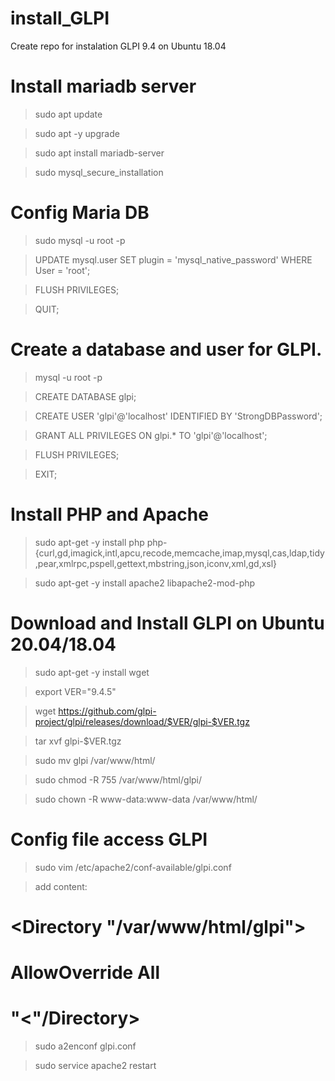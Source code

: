# install_GLPI
Create repo for instalation GLPI 9.4 on Ubuntu 18.04

# Install mariadb server
> sudo apt update

> sudo apt -y upgrade

> sudo apt install mariadb-server

> sudo mysql_secure_installation

# Config Maria DB
> sudo mysql -u root -p

> UPDATE mysql.user SET plugin = 'mysql_native_password' WHERE User = 'root';

> FLUSH PRIVILEGES;

> QUIT;

# Create a database and user for GLPI.
> mysql -u root -p

> CREATE DATABASE glpi;

> CREATE USER 'glpi'@'localhost' IDENTIFIED BY 'StrongDBPassword';

> GRANT ALL PRIVILEGES ON glpi.* TO 'glpi'@'localhost';

> FLUSH PRIVILEGES;

> EXIT;

# Install PHP and Apache
> sudo apt-get -y install php php-{curl,gd,imagick,intl,apcu,recode,memcache,imap,mysql,cas,ldap,tidy,pear,xmlrpc,pspell,gettext,mbstring,json,iconv,xml,gd,xsl}

> sudo apt-get -y install apache2 libapache2-mod-php

# Download and Install GLPI on Ubuntu 20.04/18.04
> sudo apt-get -y install wget

> export VER="9.4.5"

> wget https://github.com/glpi-project/glpi/releases/download/$VER/glpi-$VER.tgz

> tar xvf glpi-$VER.tgz

> sudo mv glpi /var/www/html/

> sudo chmod -R 755 /var/www/html/glpi/

> sudo chown -R www-data:www-data /var/www/html/

# Config file access GLPI
> sudo vim /etc/apache2/conf-available/glpi.conf

> add content:

 # <Directory "/var/www/html/glpi">    
   #   AllowOverride All 
 # "<"/Directory>
  
> sudo a2enconf glpi.conf

> sudo service apache2 restart




